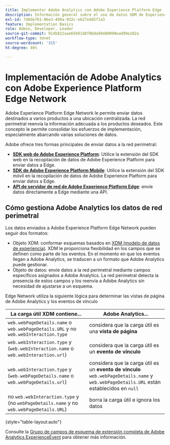```yaml
---
title: Implementar Adobe Analytics con Adobe Experience Platform Edge
description: Información general sobre el uso de datos XDM de Experience Platform en Adobe Analytics
exl-id: 7d8de761-86e3-499a-932c-eb27edd5f1a3
feature: Implementation Basics
role: Admin, Developer, Leader
source-git-commit: 914b822aae659d1d0f0b8a98480090ead99e102a
workflow-type: tm+mt
source-wordcount: '315'
ht-degree: 46%

---
```


# Implementación de Adobe Analytics con Adobe Experience Platform Edge Network

Adobe Experience Platform Edge Network le permite enviar datos destinados a varios productos a una ubicación centralizada. La red perimetral reenvía la información adecuada a los productos deseados. Este concepto le permite consolidar los esfuerzos de implementación, especialmente abarcando varias soluciones de datos.

Adobe ofrece tres formas principales de enviar datos a la red perimetral:

* **[SDK web de Adobe Experience Platform](web-sdk/overview.md)**: Utilice la extensión del SDK web en la recopilación de datos de Adobe Experience Platform para enviar datos a Edge.
* **[SDK de Adobe Experience Platform Mobile](mobile-sdk/overview.md)**: Utilice la extensión del SDK móvil en la recopilación de datos de Adobe Experience Platform para enviar datos a Edge.
* **[API de servidor de red de Adobe Experience Platform Edge](server-api/overview.md)**: envíe datos directamente a Edge mediante una API.



## Cómo gestiona Adobe Analytics los datos de red perimetral

Los datos enviados a Adobe Experience Platform Edge Network pueden seguir dos formatos:

* Objeto XDM: conformar esquemas basados en [XDM (modelo de datos de experiencia)](https://experienceleague.adobe.com/docs/experience-platform/xdm/home.html?lang=es). XDM le proporciona flexibilidad en los campos que se definen como parte de los eventos. En el momento en que los eventos llegan a Adobe Analytics, se traducen a un formato que Adobe Analytics puede gestionar.
* Objeto de datos: envíe datos a la red perimetral mediante campos específicos asignados a Adobe Analytics. La red perimetral detecta la presencia de estos campos y los reenvía a Adobe Analytics sin necesidad de ajustarse a un esquema.


Edge Network utiliza la siguiente lógica para determinar las vistas de página de Adobe Analytics y los eventos de vínculo

| La carga útil XDM contiene... | Adobe Analytics... |
|---|---|
| `web.webPageDetails.name` o `web.webPageDetails.URL` y no `web.webInteraction.type` | considera que la carga útil es una **vista de página** |
| `web.webInteraction.type` y (`web.webInteraction.name` o `web.webInteraction.url`) | considera que la carga útil es un **evento de vínculo** |
| `web.webInteraction.type` y (`web.webPageDetails.name` o `web.webPageDetails.url`) | considera que la carga útil es un **evento de vínculo** <br/>`web.webPageDetails.name` y `web.webPageDetails.URL` están establecidos en `null` |
| no `web.webInteraction.type` y (no `webPageDetails.name` y no `web.webPageDetails.URL`) | borra la carga útil e ignora los datos |

{style="table-layout:auto"}

Consulte la [Grupo de campos de esquema de extensión completa de Adobe Analytics ExperienceEvent](https://experienceleague.adobe.com/docs/experience-platform/xdm/field-groups/event/analytics-full-extension.html) para obtener más información.
